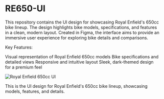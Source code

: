 # RE650-UI
This repository contains the UI design for showcasing Royal Enfield's 650cc bike lineup. The design highlights bike models, specifications, and features in a clean, modern layout. Created in Figma, the interface aims to provide an immersive user experience for exploring bike details and comparisons.

Key Features:

Visual representation of Royal Enfield 650cc models
Bike specifications and detailed views
Responsive and intuitive layout
Sleek, dark-themed design for a premium feel

![Royal Enfield 650cc UI](re650-preview.png)  

This is the UI design for Royal Enfield's 650cc bike lineup, showcasing models, features, and details.  
